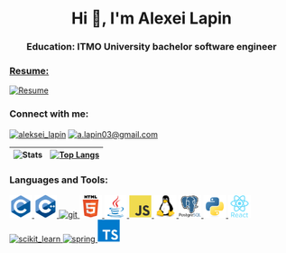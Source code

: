 <h1 align="center">Hi 👋, I'm Alexei Lapin</h1>
<h3 align="center">Education: ITMO University bachelor software engineer</h3>
<a href = "https://github.com/AaLexUser/Resume/blob/main/general/Aleksei_Lapin_CV.pdf"><h3 align="left">Resume:</h3></a>
<a href = "https://github.com/AaLexUser/Resume/blob/main/general/Aleksei_Lapin_CV.pdf"><img alt="Resume" src="https://img.shields.io/badge/resume-green?color=2CA5E0&style=for-the-badge&logo=readdotcv&logoColor=white&&s=500"></a>
<h3 align="left">Connect with me:</h3>
<a href="https://t.me/aleksei_lapin" target="blank"><img align="center" src="https://upload.wikimedia.org/wikipedia/commons/8/83/Telegram_2019_Logo.svg" alt="aleksei_lapin" height="30" width="40" /></a>
<a href="mailto:a.lapin03@gmail.com" target="blank"><img align="center" src="https://upload.wikimedia.org/wikipedia/commons/7/7e/Gmail_icon_%282020%29.svg" alt="a.lapin03@gmail.com" height="30" width="40" /></a>
</p>

| ![Stats](https://github-readme-stats.vercel.app/api?username=aalexuser&show_icons=true&count_private=true&theme=gotham&border_radius=30&include_all_commits=true) | [![Top Langs](https://github-readme-stats.vercel.app/api/top-langs/?username=aalexuser&layout=compact&theme=gotham&border_radius=30&hide=pascal,c,jupyter%20notebook)](https://github.com/aalexuser/github-readme-stats) |
|---|---|

<h3 align="left">Languages and Tools:</h3>
<p align="left"> <a href="https://www.cprogramming.com/" target="_blank" rel="noreferrer"> <img src="https://raw.githubusercontent.com/devicons/devicon/master/icons/c/c-original.svg" alt="c" width="40" height="40"/> </a> <a href="https://www.w3schools.com/cpp/" target="_blank" rel="noreferrer"> <img src="https://raw.githubusercontent.com/devicons/devicon/master/icons/cplusplus/cplusplus-original.svg" alt="cplusplus" width="40" height="40"/> </a> <a href="https://git-scm.com/" target="_blank" rel="noreferrer"> <img src="https://www.vectorlogo.zone/logos/git-scm/git-scm-icon.svg" alt="git" width="40" height="40"/> </a> <a href="https://www.w3.org/html/" target="_blank" rel="noreferrer"> <img src="https://raw.githubusercontent.com/devicons/devicon/master/icons/html5/html5-original-wordmark.svg" alt="html5" width="40" height="40"/> </a> <a href="https://www.java.com" target="_blank" rel="noreferrer"> <img src="https://raw.githubusercontent.com/devicons/devicon/master/icons/java/java-original.svg" alt="java" width="40" height="40"/> </a> <a href="https://developer.mozilla.org/en-US/docs/Web/JavaScript" target="_blank" rel="noreferrer"> <img src="https://raw.githubusercontent.com/devicons/devicon/master/icons/javascript/javascript-original.svg" alt="javascript" width="40" height="40"/> </a> <a href="https://www.linux.org/" target="_blank" rel="noreferrer"> <img src="https://raw.githubusercontent.com/devicons/devicon/master/icons/linux/linux-original.svg" alt="linux" width="40" height="40"/> </a> <a href="https://www.postgresql.org" target="_blank" rel="noreferrer"> <img src="https://raw.githubusercontent.com/devicons/devicon/master/icons/postgresql/postgresql-original-wordmark.svg" alt="postgresql" width="40" height="40"/> </a> <a href="https://www.python.org" target="_blank" rel="noreferrer"> <img src="https://raw.githubusercontent.com/devicons/devicon/master/icons/python/python-original.svg" alt="python" width="40" height="40"/> </a> <a href="https://reactjs.org/" target="_blank" rel="noreferrer"> <img src="https://raw.githubusercontent.com/devicons/devicon/master/icons/react/react-original-wordmark.svg" alt="react" width="40" height="40"/> </a> <a href="https://scikit-learn.org/" target="_blank" rel="noreferrer"> <img src="https://upload.wikimedia.org/wikipedia/commons/0/05/Scikit_learn_logo_small.svg" alt="scikit_learn" width="40" height="40"/> </a> <a href="https://spring.io/" target="_blank" rel="noreferrer"> <img src="https://www.vectorlogo.zone/logos/springio/springio-icon.svg" alt="spring" width="40" height="40"/> </a> <a href="https://www.typescriptlang.org/" target="_blank" rel="noreferrer"> <img src="https://raw.githubusercontent.com/devicons/devicon/master/icons/typescript/typescript-original.svg" alt="typescript" width="40" height="40"/> </a> </p>
